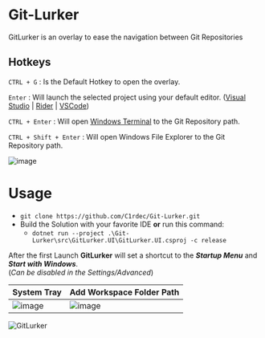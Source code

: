 # Git-Lurker
GitLurker is an overlay to ease the navigation between Git Repositories

## Hotkeys

`CTRL + G` : Is the Default Hotkey to open the overlay.

`Enter` : Will launch the selected project using your default editor. ([Visual Studio](https://visualstudio.microsoft.com/vs/community/) | [Rider](https://www.jetbrains.com/rider/) | [VSCode](https://code.visualstudio.com/)) 

`CTRL + Enter` : Will open [Windows Terminal](https://www.microsoft.com/en-ca/p/windows-terminal/9n0dx20hk701?activetab=pivot:overviewtab) to the Git Repository path.

`CTRL + Shift + Enter` : Will open Windows File Explorer to the Git Repository path.

![image](https://user-images.githubusercontent.com/5436436/173985733-0d8dc9c6-fbad-4d79-a83d-36d6f746aa85.png)

# Usage
- `git clone https://github.com/C1rdec/Git-Lurker.git`
- Build the Solution with your favorite IDE **or** run this command:
  - `dotnet run --project .\Git-Lurker\src\GitLurker.UI\GitLurker.UI.csproj -c release`

After the first Launch **GitLurker** will set a shortcut to the ***Startup Menu*** and ***Start with Windows***. 
<br/>(*Can be disabled in the Settings/Advanced*)

| System Tray | Add Workspace Folder Path |
| ------------- | ------------- |
| ![image](https://user-images.githubusercontent.com/5436436/159106241-eac5b233-10a4-4dbc-a781-3f1944c08c84.png)  | ![image](https://user-images.githubusercontent.com/5436436/173984452-3dcea779-0c56-429f-bda0-0dec451245ad.png)

![GitLurker](https://user-images.githubusercontent.com/5436436/173988706-939889f4-a76d-42b3-abbe-0ee6a5e45a8b.gif)
